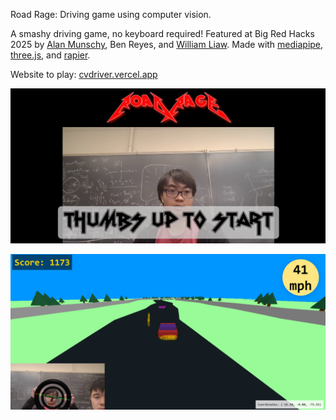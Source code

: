 Road Rage: Driving game using computer vision.

A smashy driving game, no keyboard required! Featured at Big Red Hacks 2025 by [Alan Munschy](alanmunschy.com), Ben Reyes, and [William Liaw](williamliaw.com). Made with [mediapipe](https://github.com/google-ai-edge/mediapipe), [three.js](https://threejs.org/), and [rapier](https://rapier.rs/).

Website to play: [cvdriver.vercel.app](cvdriver.vercel.app)

![Opening Screen](image.png)

![alt text](image-1.png)